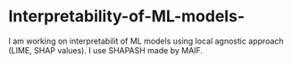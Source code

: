 # Interpretability-of-ML-models-
I am working on interpretabilit of ML models  using local agnostic approach (LIME, SHAP values). I use SHAPASH made by MAIF. 
